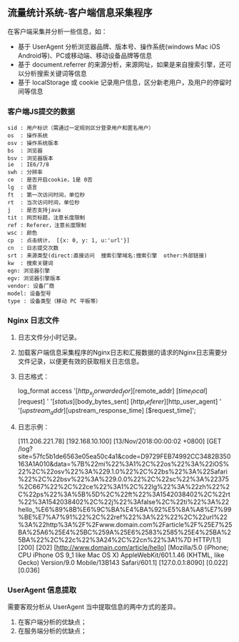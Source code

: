 ## 流量统计系统-客户端信息采集程序

在客户端采集并分析一些信息，如：
+ 基于 UserAgent 分析浏览器品牌、版本号、操作系统(windows Mac iOS Android等)、PC或移动端、移动设备品牌等信息
+ 基于 document.referrer 的来源分析，来源网址，如果是来自搜索引擎，还可以分析搜索关键词等信息
+ 基于 localStorage 或 cookie 记录用户信息，区分新老用户，及用户的停留时间等信息


### 客户端JS提交的数据


    sid : 用户标识（需通过一定规则区分登录用户和匿名用户）
    os  : 操作系统
    osv : 操作系统版本
    bs  : 浏览器
    bsv : 浏览器版本
    ie  : IE6/7/8
    swh : 分辨率
    ce  : 是否开启cookie，1是 0否
    lg  : 语言
    ft  : 第一次访问时间，单位秒
    rt  : 当次访问时间，单位秒
    j   : 是否支持java
    tit : 网页标题，注意长度限制
    ref : Referer，注意长度限制
    wsc : 颜色
    cp  : 点击统计， [{x: 0, y: 1, u:'url'}]
    cn  : 日志提交次数
    srt : 来源类型(direct:直接访问  搜索引擎域名:搜索引擎  other:外部链接)
    kw  : 搜索关键词
    egn: 浏览器引擎
    egv: 浏览器引擎版本
    vendor: 设备厂商
    model: 设备型号
    type : 设备类型（移动 PC 平板等）



### Nginx 日志文件

1. 日志文件分小时记录。

2. 加载客户端信息采集程序的Nginx日志和汇报数据的请求的Nginx日志需要分文件记录，以便更有效的获取相关日志信息。

3. 日志格式：

    log_format  access  '[$http_x_forwarded_for] [$remote_addr] [$time_local] [$request] '
                    '[$status] [$body_bytes_sent] [$http_referer] [$http_user_agent] '
                    '[$upstream_addr] [$upstream_response_time] [$request_time]';


4. 日志示例：

    [111.206.221.78] [192.168.10.100] [13/Nov/2018:00:00:02 +0800] [GET /log?site=57fc5b1de6563e05ea50c4a1&code=D9729FEB74992CC3482B350163A1A010&data=%7B%22mi%22%3A1%2C%22os%22%3A%22iOS%22%2C%22osv%22%3A%229.1.0%22%2C%22bs%22%3A%22Safari%22%2C%22bsv%22%3A%229.0.0%22%2C%22sc%22%3A%22375%2C667%22%2C%22ce%22%3A1%2C%22lg%22%3A%22zh%22%2C%22ps%22%3A%5B%5D%2C%22ft%22%3A1542038402%2C%22rt%22%3A1542038402%2C%22j%22%3Afalse%2C%22ti%22%3A%22hello_%E6%89%8B%E6%9C%BA%E4%BA%92%E5%8A%A8%E7%99%BE%E7%A7%91%22%2C%22ref%22%3A%22%22%2C%22url%22%3A%22http%3A%2F%2Fwww.domain.com%2Farticle%2F%25E7%25BA%25A6%25E4%25BC%259A%25E6%2583%2585%25E4%25BA%25BA%22%2C%22c%22%3A24%2C%22cn%22%3A1%7D HTTP/1.1] [200] [202] [http://www.domain.com/article/hello] [Mozilla/5.0 (iPhone; CPU iPhone OS 9_1 like Mac OS X) AppleWebKit/601.1.46 (KHTML, like Gecko) Version/9.0 Mobile/13B143 Safari/601.1] [127.0.0.1:8090] [0.022] [0.036]


### UserAgent 信息提取
需要客观分析从 UserAgent 当中提取信息的两中方式的差异。
1. 在客户端分析的优缺点；
2. 在服务端分析的优缺点；